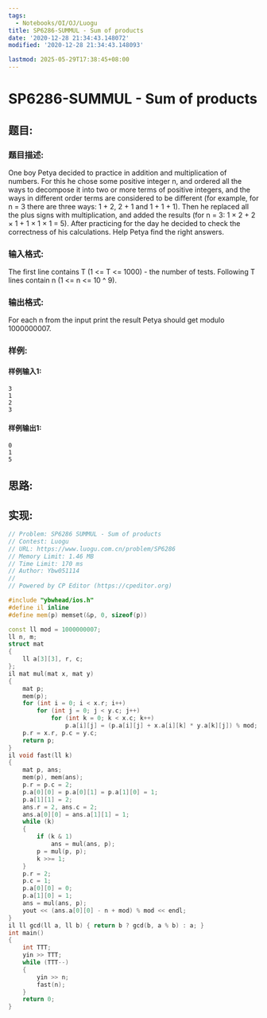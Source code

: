 ```yaml
---
tags: 
  - Notebooks/OI/OJ/Luogu
title: SP6286-SUMMUL - Sum of products
date: '2020-12-28 21:34:43.148072'
modified: '2020-12-28 21:34:43.148093'

lastmod: 2025-05-29T17:38:45+08:00
---
```

# SP6286-SUMMUL - Sum of products
## 题目:
### 题目描述:
One boy Petya decided to practice in addition and multiplication of numbers. For this he chose some positive integer n, and ordered all the ways to decompose it into two or more terms of positive integers, and the ways in different order terms are considered to be different (for example, for n = 3 there are three ways: 1 + 2, 2 + 1 and 1 + 1 + 1). Then he replaced all the plus signs with multiplication, and added the results (for n = 3: 1 × 2 + 2 × 1 + 1 × 1 × 1 = 5). After practicing for the day he decided to check the correctness of his calculations. Help Petya find the right answers.
### 输入格式:
The first line contains T (1 <= T <= 1000) - the number of tests. Following T lines contain n (1 <= n <= 10 ^ 9).
### 输出格式:
For each n from the input print the result Petya should get modulo 1000000007.
### 样例:
#### 样例输入1:
```
3
1
2
3
```
#### 样例输出1:
```
0
1
5
```
## 思路:

## 实现:
```cpp
// Problem: SP6286 SUMMUL - Sum of products
// Contest: Luogu
// URL: https://www.luogu.com.cn/problem/SP6286
// Memory Limit: 1.46 MB
// Time Limit: 170 ms
// Author: Ybw051114
//
// Powered by CP Editor (https://cpeditor.org)

#include "ybwhead/ios.h"
#define il inline
#define mem(p) memset(&p, 0, sizeof(p))

const ll mod = 1000000007;
ll n, m;
struct mat
{
    ll a[3][3], r, c;
};
il mat mul(mat x, mat y)
{
    mat p;
    mem(p);
    for (int i = 0; i < x.r; i++)
        for (int j = 0; j < y.c; j++)
            for (int k = 0; k < x.c; k++)
                p.a[i][j] = (p.a[i][j] + x.a[i][k] * y.a[k][j]) % mod;
    p.r = x.r, p.c = y.c;
    return p;
}
il void fast(ll k)
{
    mat p, ans;
    mem(p), mem(ans);
    p.r = p.c = 2;
    p.a[0][0] = p.a[0][1] = p.a[1][0] = 1;
    p.a[1][1] = 2;
    ans.r = 2, ans.c = 2;
    ans.a[0][0] = ans.a[1][1] = 1;
    while (k)
    {
        if (k & 1)
            ans = mul(ans, p);
        p = mul(p, p);
        k >>= 1;
    }
    p.r = 2;
    p.c = 1;
    p.a[0][0] = 0;
    p.a[1][0] = 1;
    ans = mul(ans, p);
    yout << (ans.a[0][0] - n + mod) % mod << endl;
}
il ll gcd(ll a, ll b) { return b ? gcd(b, a % b) : a; }
int main()
{
    int TTT;
    yin >> TTT;
    while (TTT--)
    {
        yin >> n;
        fast(n);
    }
    return 0;
}

```
